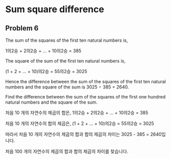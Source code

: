 Sum square difference
==================== 

Problem 6
------------ 

The sum of the squares of the first ten natural numbers is,

1의2승 + 2의2승 + ... + 10의2승 = 385

The square of the sum of the first ten natural numbers is,

(1 + 2 + ... + 10)의2승 = 55의2승 = 3025

Hence the difference between the sum of the squares of the first ten natural numbers and the square of the sum is 3025 − 385 = 2640.

Find the difference between the sum of the squares of the first one hundred natural numbers and the square of the sum.

처음 10 개의 자연수의 제곱의 합은,
1의2승 + 2의2승 + ... + 10의2승 = 385

처음 10 개의 자연수의 합의 제곱은,
(1 + 2 + ... + 10)의2승 = 55의2승 = 3025

따라서 처음 10 개의 자연수의 제곱의 합과 합의 제곱의 차이는 3025 - 385 = 2640입니다.

처음 100 개의 자연수의 제곱의 합과 합의 제곱의 차이를 찾습니다.